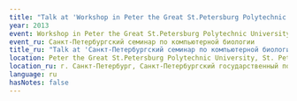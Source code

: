 ```yaml
---
title: "Talk at 'Workshop in Peter the Great St.Petersburg Polytechnic University'"
year: 2013
event: Workshop in Peter the Great St.Petersburg Polytechnic University
event_ru: Санкт-Петербургский семинар по компьютерной биологии
title_ru: "Talk at 'Санкт-Петербургский семинар по компьютерной биологии'"
location: Peter the Great St.Petersburg Polytechnic University, St. Petersburg, Russia
location_ru: г. Санкт-Петербург, Санкт-Петербургский государственный политехнический университет
language: ru
hasNotes: false
---
```

